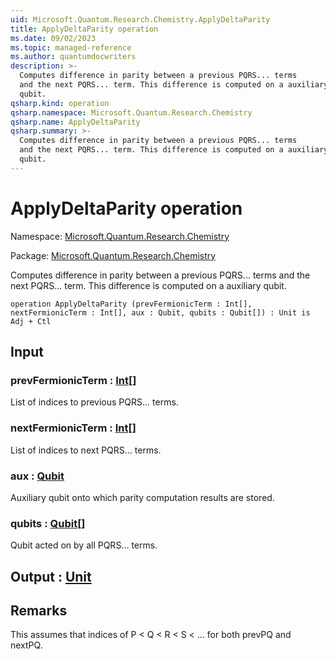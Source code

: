 ```yaml
---
uid: Microsoft.Quantum.Research.Chemistry.ApplyDeltaParity
title: ApplyDeltaParity operation
ms.date: 09/02/2023
ms.topic: managed-reference
ms.author: quantumdocwriters
description: >-
  Computes difference in parity between a previous PQRS... terms
  and the next PQRS... term. This difference is computed on a auxiliary
  qubit.
qsharp.kind: operation
qsharp.namespace: Microsoft.Quantum.Research.Chemistry
qsharp.name: ApplyDeltaParity
qsharp.summary: >-
  Computes difference in parity between a previous PQRS... terms
  and the next PQRS... term. This difference is computed on a auxiliary
  qubit.
---
```


# ApplyDeltaParity operation

Namespace: [Microsoft.Quantum.Research.Chemistry](xref:Microsoft.Quantum.Research.Chemistry)

Package: [Microsoft.Quantum.Research.Chemistry](https://nuget.org/packages/Microsoft.Quantum.Research.Chemistry)


Computes difference in parity between a previous PQRS... termsand the next PQRS... term. This difference is computed on a auxiliaryqubit.

```qsharp
operation ApplyDeltaParity (prevFermionicTerm : Int[], nextFermionicTerm : Int[], aux : Qubit, qubits : Qubit[]) : Unit is Adj + Ctl
```


## Input

### prevFermionicTerm : [Int](xref:microsoft.quantum.qsharp.valueliterals#int-literals)[]

List of indices to previous PQRS... terms.


### nextFermionicTerm : [Int](xref:microsoft.quantum.qsharp.valueliterals#int-literals)[]

List of indices to next PQRS... terms.


### aux : [Qubit](xref:microsoft.quantum.qsharp.valueliterals#qubit-literals)

Auxiliary qubit onto which parity computation results are stored.


### qubits : [Qubit](xref:microsoft.quantum.qsharp.valueliterals#qubit-literals)[]

Qubit acted on by all PQRS... terms.



## Output : [Unit](xref:microsoft.quantum.qsharp.valueliterals#unit-literal)



## Remarks

This assumes that indices of P < Q < R < S < ... for both prevPQ and nextPQ.
